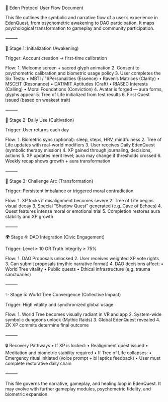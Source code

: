 🧭 Eden Protocol User Flow Document

This file outlines the symbolic and narrative flow of a user’s experience in EdenQuest, from psychometric awakening to DAO participation. It maps psychological transformation to gameplay and community participation.

⸻

🧍 Stage 1: Initialization (Awakening)

Trigger: Account creation → first-time calibration

Flow:
	1.	Welcome screen + sacred glyph animation
	2.	Consent to psychometric calibration and biometric usage policy
	3.	User completes the Six Tests:
	•	MBTI / 16Personalities (Essence)
	•	Raven’s Matrices (Clarity)
	•	MSCEIT (Resonance)
	•	DAT/MIT Aptitudes (Craft)
	•	RIASEC Interests (Calling)
	•	Moral Foundations (Conviction)
	4.	Avatar is forged — aura forms, glyphs appear
	5.	Tree of Life initialized from test results
	6.	First Quest issued (based on weakest trait)

⸻

🌱 Stage 2: Daily Use (Cultivation)

Trigger: User returns each day

Flow:
	1.	Biometric sync (optional): sleep, steps, HRV, mindfulness
	2.	Tree of Life updates with real-world modifiers
	3.	User receives Daily EdenQuest (symbolic therapy mission)
	4.	XP gained through journaling, decisions, actions
	5.	XP updates merit level; aura may change if thresholds crossed
	6.	Weekly recap shows growth + aura transformation

⸻

🌿 Stage 3: Challenge Arc (Transformation)

Trigger: Persistent imbalance or triggered moral contradiction

Flow:
	1.	XP locks if misalignment becomes severe
	2.	Tree of Life begins visual decay
	3.	Special “Shadow Quest” generated (e.g. Cave of Echoes)
	4.	Quest features intense moral or emotional trial
	5.	Completion restores aura stability and XP growth

⸻

🌍 Stage 4: DAO Integration (Civic Engagement)

Trigger: Level ≥ 10 OR Truth Integrity ≥ 75%

Flow:
	1.	DAO Proposals unlocked
	2.	User receives weighted XP vote rights
	3.	Can submit proposals (mythic narrative format)
	4.	DAO decisions affect:
	•	World Tree vitality
	•	Public quests
	•	Ethical infrastructure (e.g. trauma sanctuaries)

⸻

✨ Stage 5: World Tree Convergence (Collective Impact)

Trigger: High vitality and synchronized global usage

Flow:
	1.	World Tree becomes visually radiant in VR and app
	2.	System-wide symbolic dungeons unlock (Mythic Raids)
	3.	Global EdenQuest revealed
	4.	ZK XP commits determine final outcome

⸻

🔒 Recovery Pathways
	•	If XP is locked:
	•	Realignment quest issued
	•	Meditation and biometric stability required
	•	If Tree of Life collapses:
	•	Emergency ritual initiated (voice prompt + bHaptics feedback)
	•	User must complete restorative daily chain

⸻

This file governs the narrative, gameplay, and healing loop in EdenQuest. It may evolve with further gameplay modules, psychometric fidelity, and biometric expansion.
